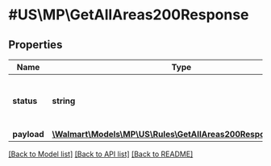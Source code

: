 # #US\MP\GetAllAreas200Response

## Properties

Name | Type | Description | Notes
------------ | ------------- | ------------- | -------------
**status** | **string** | Status of the rule post the rule creation. | [optional]
**payload** | [**\Walmart\Models\MP\US\Rules\GetAllAreas200ResponsePayload**](GetAllAreas200ResponsePayload.md) |  | [optional]


[[Back to Model list]](../) [[Back to API list]](../../Api/US/MP) [[Back to README]](../../README.md)
